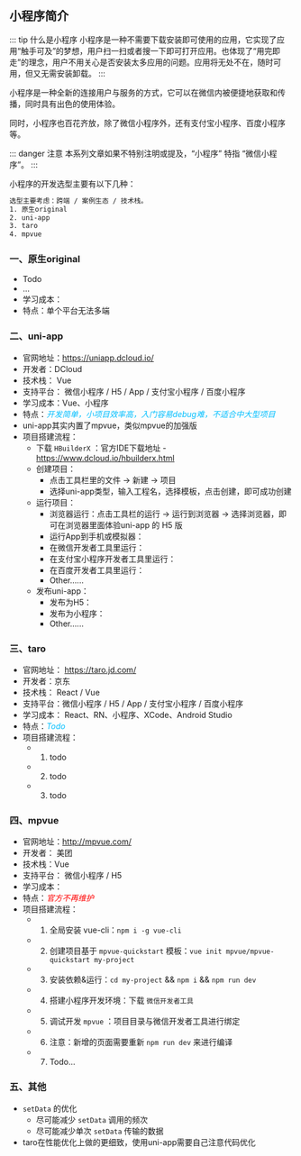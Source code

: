 ## 小程序简介

::: tip 什么是小程序
小程序是一种不需要下载安装即可使用的应用，它实现了应用“触手可及”的梦想，用户扫一扫或者搜一下即可打开应用。也体现了“用完即走”的理念，用户不用关心是否安装太多应用的问题。应用将无处不在，随时可用，但又无需安装卸载。
:::

小程序是一种全新的连接用户与服务的方式，它可以在微信内被便捷地获取和传播，同时具有出色的使用体验。

同时，小程序也百花齐放，除了微信小程序外，还有支付宝小程序、百度小程序等。

::: danger 注意
本系列文章如果不特别注明或提及，“小程序” 特指 “微信小程序”。
:::

<!-- *<font color="#FF6600">选型主要考虑：跨端 / 案例生态 / 技术栈。</font>* -->
小程序的开发选型主要有以下几种：
```html
选型主要考虑：跨端 / 案例生态 / 技术栈。
1. 原生original
2. uni-app
3. taro
4. mpvue
```
### 一、原生original
+ Todo
+ ...
+ 学习成本：
+ 特点：单个平台无法多端

### 二、uni-app
+ 官网地址：https://uniapp.dcloud.io/
+ 开发者：DCloud
+ 技术栈： Vue
+ 支持平台： 微信小程序 / H5 / App / 支付宝小程序 / 百度小程序
+ 学习成本：Vue、小程序
+ 特点：*<font color="#00BFFF">开发简单，小项目效率高，入门容易debug难，不适合中大型项目</font>*
+ uni-app其实内置了mpvue，类似mpvue的加强版
+ 项目搭建流程：
    + 下载 `HBuilderX` ：官方IDE下载地址 - https://www.dcloud.io/hbuilderx.html
    + 创建项目：  
        + 点击工具栏里的文件 -> 新建 -> 项目 
        + 选择uni-app类型，输入工程名，选择模板，点击创建，即可成功创建
    + 运行项目：
        + 浏览器运行：点击工具栏的运行 -> 运行到浏览器 -> 选择浏览器，即可在浏览器里面体验uni-app 的 H5 版
        + 运行App到手机或模拟器：
        + 在微信开发者工具里运行：
        + 在支付宝小程序开发者工具里运行：
        + 在百度开发者工具里运行：
        + Other......
    + 发布uni-app：
        + 发布为H5：
        + 发布为小程序：
        + Other......

### 三、taro
+ 官网地址： https://taro.jd.com/
+ 开发者：京东
+ 技术栈： React / Vue
+ 支持平台：微信小程序 / H5 / App / 支付宝小程序 / 百度小程序
+ 学习成本： React、RN、小程序、XCode、Android Studio
+ 特点：*<font color="#00BFFF">Todo</font>*
+ 项目搭建流程：
    + 1. todo
    + 2. todo
    + 3. todo

### 四、mpvue
+ 官网地址：http://mpvue.com/
+ 开发者： 美团
+ 技术栈：Vue
+ 支持平台： 微信小程序 / H5 
+ 学习成本：
+ 特点：*<font color="#f00">官方不再维护</font>*
+ 项目搭建流程：
    + 1. 全局安装 vue-cli：`npm i -g vue-cli`
    + 2. 创建项目基于 `mpvue-quickstart` 模板：`vue init mpvue/mpvue-quickstart my-project`
    + 3. 安装依赖&运行：`cd my-project` && `npm i` && `npm run dev`
    + 4. 搭建小程序开发环境：下载 `微信开发者工具`
    + 5. 调试开发 `mpvue` ：项目目录与微信开发者工具进行绑定
    + 6. 注意：新增的页面需要重新 `npm run dev` 来进行编译
    + 7. Todo...

### 五、其他
+ `setData` 的优化
    + 尽可能减少 `setData` 调用的频次
    + 尽可能减少单次 `setData` 传输的数据
+ taro在性能优化上做的更细致，使用uni-app需要自己注意代码优化

